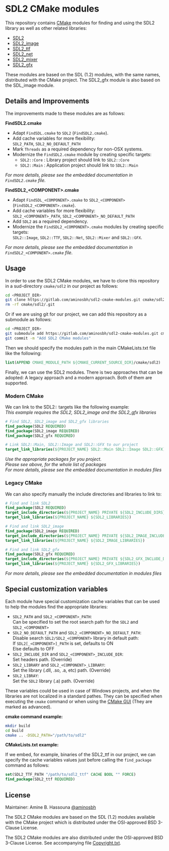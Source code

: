 # SDL2 CMake modules

This repository contains [CMake][] modules for finding and using the SDL2
library as well as other related libraries:

- [SDL2][]
- [SDL2_image][]
- [SDL2_ttf][]
- [SDL2_net][]
- [SDL2_mixer][]
- [SDL2_gfx][]

These modules are based on the SDL (1.2) modules, with the same names,
distributed with the CMake project. The SDL2_gfx module is also based
on the SDL_image module.

## Details and Improvements

The improvements made to these modules are as follows:

**FindSDL2.cmake**

- Adapt `FindSDL.cmake` to `SDL2` (`FindSDL2.cmake`).
- Add cache variables for more flexibility:<br>
    `SDL2_PATH`, `SDL2_NO_DEFAULT_PATH`
- Mark `Threads` as a required dependency for non-OSX systems.
- Modernize the `FindSDL2.cmake` module by creating specific targets:
  - `SDL2::Core` : Library project should link to `SDL2::Core`
  - `SDL2::Main` : Application project should link to `SDL2::Main`

*For more details, please see the embedded documentation in `FindSDL2.cmake` file.*

**FindSDL2_&lt;COMPONENT&gt;.cmake**

- Adapt `FindSDL_<COMPONENT>.cmake` to `SDL2_<COMPONENT>` (`FindSDL2_<COMPONENT>.cmake`).
- Add cache variables for more flexibility:<br>
    `SDL2_<COMPONENT>_PATH`, `SDL2_<COMPONENT>_NO_DEFAULT_PATH`
- Add `SDL2` as a required dependency.
- Modernize the `FindSDL2_<COMPONENT>.cmake` modules by creating specific targets:<br>
    `SDL2::Image`, `SDL2::TTF`, `SDL2::Net`, `SDL2::Mixer` and `SDL2::GFX`.

*For more details, please see the embedded documentation in
`FindSDL2_<COMPONENT>.cmake` file.*

## Usage

In order to use the SDL2 CMake modules, we have to clone this repository in a
sud-directory `cmake/sdl2` in our project as follows:

```sh
cd <PROJECT_DIR>
git clone https://gitlab.com/aminosbh/sdl2-cmake-modules.git cmake/sdl2
rm -rf cmake/sdl2/.git
```

Or if we are using git for our project, we can add this repository as a
submodule as follows:

```sh
cd <PROJECT_DIR>
git submodule add https://gitlab.com/aminosbh/sdl2-cmake-modules.git cmake/sdl2
git commit -m "Add SDL2 CMake modules"
```

Then we should specify the modules path in the main CMakeLists.txt file like
the following:

```cmake
list(APPEND CMAKE_MODULE_PATH ${CMAKE_CURRENT_SOURCE_DIR}/cmake/sdl2)
```

Finally, we can use the SDL2 modules. There is two approaches that can be
adopted: A legacy approach and a modern approach. Both of them are supported.

### Modern CMake

We can link to the SDL2:: targets like the following example:<br>
*This example requires the SDL2, SDL2_image and the SDL2_gfx libraries*

```cmake
# Find SDL2, SDL2_image and SDL2_gfx libraries
find_package(SDL2 REQUIRED)
find_package(SDL2_image REQUIRED)
find_package(SDL2_gfx REQUIRED)

# Link SDL2::Main, SDL2::Image and SDL2::GFX to our project
target_link_libraries(${PROJECT_NAME} SDL2::Main SDL2::Image SDL2::GFX)
```

*Use the appropriate packages for you project.*<br>
*Please see above, for the whole list of packages*<br>
*For more details, please see the embedded documentation in modules files*

### Legacy CMake

We can also specify manually the include directories and libraries to link to:

```cmake
# Find and link SDL2
find_package(SDL2 REQUIRED)
target_include_directories(${PROJECT_NAME} PRIVATE ${SDL2_INCLUDE_DIRS})
target_link_libraries(${PROJECT_NAME} ${SDL2_LIBRARIES})

# Find and link SDL2_image
find_package(SDL2_image REQUIRED)
target_include_directories(${PROJECT_NAME} PRIVATE ${SDL2_IMAGE_INCLUDE_DIRS})
target_link_libraries(${PROJECT_NAME} ${SDL2_IMAGE_LIBRARIES})

# Find and link SDL2_gfx
find_package(SDL2_gfx REQUIRED)
target_include_directories(${PROJECT_NAME} PRIVATE ${SDL2_GFX_INCLUDE_DIRS})
target_link_libraries(${PROJECT_NAME} ${SDL2_GFX_LIBRARIES})

```

*For more details, please see the embedded documentation in modules files*

## Special customization variables

Each module have special customization cache variables that can be used to help
the modules find the appropriate libraries:

- `SDL2_PATH` and `SDL2_<COMPONENT>_PATH`:<br>
  Can be specified to set the root search path for the `SDL2` and `SDL2_<COMPONENT>`
- `SDL2_NO_DEFAULT_PATH` and `SDL2_<COMPONENT>_NO_DEFAULT_PATH`:<br>
  Disable search `SDL2/SDL2_<COMPONENT>` library in default path:<br>
    If `SDL2[_<COMPONENT>]_PATH` is set, defaults to ON<br>
    Else defaults to OFF
- `SDL2_INCLUDE_DIR` and `SDL2_<COMPONENT>_INCLUDE_DIR`:<br>
  Set headers path. (Override)
- `SDL2_LIBRARY` and `SDL2_<COMPONENT>_LIBRARY`:<br>
  Set the library (.dll, .so, .a, etc) path. (Override)
- `SDL2_LIBRAY`:<br>
  Set the `SDL2` library (.a) path. (Override)

These variables could be used in case of Windows projects, and when the
libraries are not localized in a standard pathes. They can be specified when
executing the `cmake` command or when using the [CMake GUI][] (They are marked
as advanced).

**cmake command example:**

```sh
mkdir build
cd build
cmake .. -DSDL2_PATH="/path/to/sdl2"
```

**CMakeLists.txt example:**

If we embed, for example, binaries of the SDL2_ttf in our project, we can
specify the cache variables values just before calling the `find_package`
command as follows:

```cmake
set(SDL2_TTF_PATH "/path/to/sdl2_ttf" CACHE BOOL "" FORCE)
find_package(SDL2_ttf REQUIRED)
```

## License

Maintainer: Amine B. Hassouna [@aminosbh](https://gitlab.com/aminosbh)

The SDL2 CMake modules are based on the SDL (1.2) modules available with the
CMake project which is distributed under the OSI-approved BSD 3-Clause License.

The SDL2 CMake modules are also distributed under the OSI-approved BSD
3-Clause License. See accompanying file [Copyright.txt](Copyright.txt).



[CMake]: https://cmake.org
[CMake GUI]: https://cmake.org/runningcmake
[SDL2]: https://www.libsdl.org
[SDL2_image]: https://www.libsdl.org/projects/SDL_image
[SDL2_ttf]: https://www.libsdl.org/projects/SDL_ttf
[SDL2_net]: https://www.libsdl.org/projects/SDL_net
[SDL2_mixer]: https://www.libsdl.org/projects/SDL_mixer
[SDL2_gfx]: http://www.ferzkopp.net/wordpress/2016/01/02/sdl_gfx-sdl2_gfx

